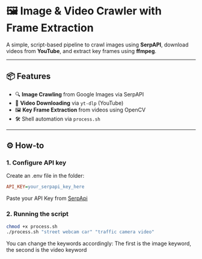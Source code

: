 # 🖼️ Image & Video Crawler with Frame Extraction

A simple, script-based pipeline to crawl images using **SerpAPI**, download videos from **YouTube**, and extract key frames using **ffmpeg**.

---

## 📦 Features

- 🔍 **Image Crawling** from Google Images via SerpAPI
- 🎥 **Video Downloading** via `yt-dlp` (YouTube)
- 🖼️ **Key Frame Extraction** from videos using OpenCV
- 🛠️ Shell automation via `process.sh`

---

## ⚙️ How-to
### 1. Configure API key
Create an .env file in the folder: 
```ini 
API_KEY=your_serpapi_key_here
```
Paste your API Key from [SerpApi](https://serpapi.com/users/sign_in)

### 2. Running the script 
```bash 
chmod +x process.sh
./process.sh "street webcam car" "traffic camera video"
```
You can change the keywords accordingly: The first is the image keyword, the second is the video keyword